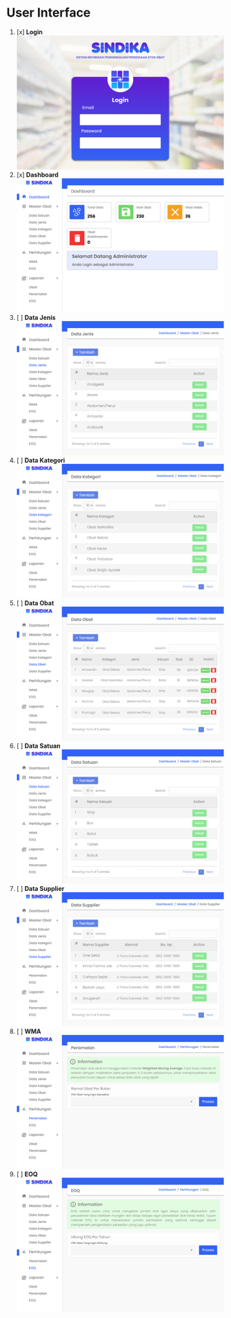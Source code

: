 # User Interface

1. [x] **Login**
       ![Login](design/ui/LOGIN_SINDIKA.png "Login")
2. [x] **Dashboard**
       ![Dashboard](design/ui/DASHBOARD.png "Dashboard")
3. [ ] **Data Jenis**
       ![Data Jenis](design/ui/DATA_JENIS.png "Data Jenis")
4. [ ] **Data Kategori**
       ![Data Kategori](design/ui/DATA_KATEGORI.png "Data Kategori")
5. [ ] **Data Obat**
       ![Data Obat](design/ui/DATA_OBAT.png "Data Obat")
6. [ ] **Data Satuan**
       ![Data Satuan](design/ui/DATA_SATUAN.png "Data Satuan")
7. [ ] **Data Supplier**
       ![Data Supplier](design/ui/DATA_SUPPLIER.png "Data Supplier")
8. [ ] **WMA**
       ![WMA](design/ui/WMA.png "WMA")
9. [ ] **EOQ**
       ![EOQ](design/ui/EOQ.png "EOQ")
